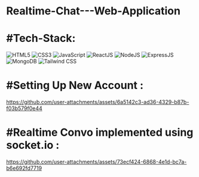 # Realtime-Chat---Web-Application
# #Tech-Stack:
<div align="left"> 
<img alt="HTML5" src="https://img.shields.io/badge/html5-%23E34F26.svg?style=for-the-badge&logo=html5&logoColor=white"/>
<img alt="CSS3" src="https://img.shields.io/badge/css3-%231572B6.svg?style=for-the-badge&logo=css3&logoColor=white"/> 
<img alt="JavaScript" src="https://img.shields.io/badge/javascript-%23323330.svg?style=for-the-badge&logo=javascript&logoColor=%23F7DF1E"/>
<img alt="ReactJS" src="https://img.shields.io/badge/react-%2320232a.svg?style=for-the-badge&logo=react&logoColor=%2361DAFB"/>
<img alt="NodeJS" src="https://img.shields.io/badge/node.js-6DA55F?style=for-the-badge&logo=node.js&logoColor=white"/>
<img alt="ExpressJS" src="https://img.shields.io/badge/express.js-%23404d59.svg?style=for-the-badge&logo=express&logoColor=%2361DAFB"/>
<img alt="MongoDB" src="https://img.shields.io/badge/MongoDB-%234ea94b.svg?style=for-the-badge&logo=mongodb&logoColor=white"/>
<img alt="Tailwind CSS" src="https://img.shields.io/badge/Tailwind_CSS-grey?style=for-the-badge&logo=tailwind-css&logoColor=38B2AC"/>
</div>

# #Setting Up New Account :
https://github.com/user-attachments/assets/6a5142c3-ad36-4329-b87b-f03b579f0e44

# #Realtime Convo implemented using socket.io :
https://github.com/user-attachments/assets/73ecf424-6868-4e1d-bc7a-b6e692fd7719

